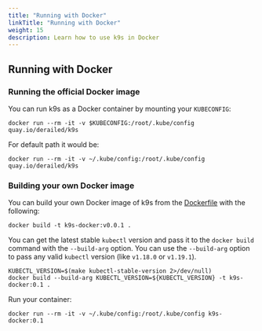 ```yaml
---
title: "Running with Docker"
linkTitle: "Running with Docker"
weight: 15
description: Learn how to use k9s in Docker
---
```


## Running with Docker

### Running the official Docker image

You can run k9s as a Docker container by mounting your `KUBECONFIG`:

```shell
docker run --rm -it -v $KUBECONFIG:/root/.kube/config quay.io/derailed/k9s
```

For default path it would be:

```shell
docker run --rm -it -v ~/.kube/config:/root/.kube/config quay.io/derailed/k9s
```

### Building your own Docker image

You can build your own Docker image of k9s from the [Dockerfile](Dockerfile) with the following:

```shell
docker build -t k9s-docker:v0.0.1 .
```

You can get the latest stable `kubectl` version and pass it to the `docker build` command with the `--build-arg` option.
You can use the `--build-arg` option to pass any valid `kubectl` version (like `v1.18.0` or `v1.19.1`).

```shell
KUBECTL_VERSION=$(make kubectl-stable-version 2>/dev/null)
docker build --build-arg KUBECTL_VERSION=${KUBECTL_VERSION} -t k9s-docker:0.1 .
```

Run your container:

```shell
docker run --rm -it -v ~/.kube/config:/root/.kube/config k9s-docker:0.1
```
